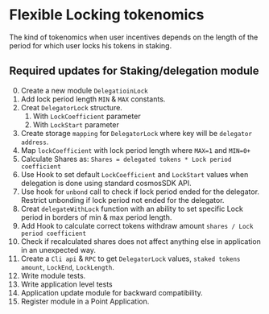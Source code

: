 # Flexible Locking tokenomics

The kind of tokenomics when user incentives depends on the length of the period for which user locks his tokens in staking.

## Required updates for Staking/delegation module
0. Create a new module `DelegatioinLock`
1. Add lock period length `MIN` & `MAX` constants.
2. Creat `DelegatorLock` structure.
   1. With `LockCoefficient` parameter
   2. With `LockStart` parameter
3. Create storage `mapping` for `DelegatorLock` where key will be `delegator address`.
4. Map `lockCoefficient` with lock period length where `MAX=1` and `MIN=0+`
5. Calculate Shares as: `Shares = delegated tokens * Lock period coefficient`
6. Use Hook to set default `LockCoefficient` and `LockStart` values when delegation is done using standard cosmosSDK API.
7. Use hook for `unbond` call to check if lock period ended for the delegator. Restrict unbonding if lock period not ended for the delegator.
8. Creat `delegateWithLock` function with an ability to set specific Lock period in borders of min & max period length.
9. Add Hook to calculate correct tokens withdraw amount `shares / Lock period coefficient`
10. Check if recalculated shares does not affect anything else in application in an unexpected way.
11. Create a `Cli api` & `RPC` to get `DelegatorLock` values, `staked tokens amount`, `LockEnd`, `LockLength`.
12. Write module tests.
13. Write application level tests
14. Application update module for backward compatibility.
15. Register module in a Point Application.
